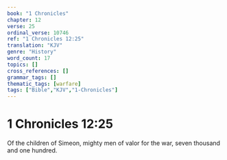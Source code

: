 ```yaml
---
book: "1 Chronicles"
chapter: 12
verse: 25
ordinal_verse: 10746
ref: "1 Chronicles 12:25"
translation: "KJV"
genre: "History"
word_count: 17
topics: []
cross_references: []
grammar_tags: []
thematic_tags: [warfare]
tags: ["Bible","KJV","1-Chronicles"]
---
```


# 1 Chronicles 12:25

Of the children of Simeon, mighty men of valor for the war, seven thousand and one hundred.
